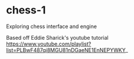 # chess-1
Exploring chess interface and engine

Based off Eddie Sharick's youtube tutorial https://www.youtube.com/playlist?list=PLBwF487qi8MGU81nDGaeNE1EnNEPYWKY_